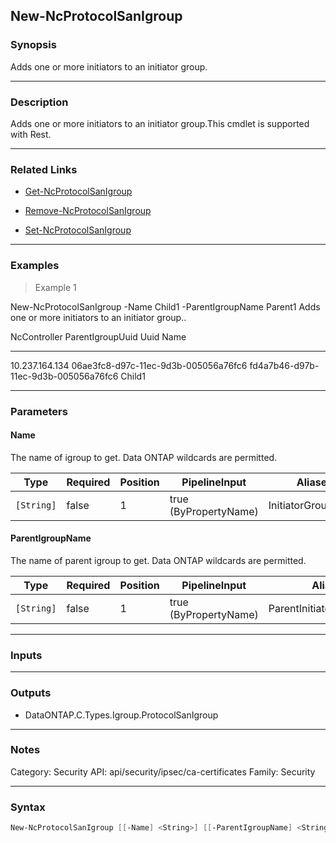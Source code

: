 New-NcProtocolSanIgroup
-----------------------

### Synopsis
Adds one or more initiators to an initiator group.

---

### Description

Adds one or more initiators to an initiator group.This cmdlet is supported with Rest.

---

### Related Links
* [Get-NcProtocolSanIgroup](Get-NcProtocolSanIgroup)

* [Remove-NcProtocolSanIgroup](Remove-NcProtocolSanIgroup)

* [Set-NcProtocolSanIgroup](Set-NcProtocolSanIgroup)

---

### Examples
> Example 1

New-NcProtocolSanIgroup -Name Child1 -ParentIgroupName Parent1
Adds one or more initiators to an initiator group..

NcController   ParentIgroupUuid                     Uuid                                 Name
------------   ----------------                     ----                                 ----
10.237.164.134 06ae3fc8-d97c-11ec-9d3b-005056a76fc6 fd4a7b46-d97b-11ec-9d3b-005056a76fc6 Child1

---

### Parameters
#### **Name**
The name of igroup to get.  Data ONTAP wildcards are permitted.

|Type      |Required|Position|PipelineInput        |Aliases           |
|----------|--------|--------|---------------------|------------------|
|`[String]`|false   |1       |true (ByPropertyName)|InitiatorGroupName|

#### **ParentIgroupName**
The name of parent igroup to get.  Data ONTAP wildcards are permitted.

|Type      |Required|Position|PipelineInput        |Aliases                 |
|----------|--------|--------|---------------------|------------------------|
|`[String]`|false   |1       |true (ByPropertyName)|ParentInitiatorGroupName|

---

### Inputs

---

### Outputs
* DataONTAP.C.Types.Igroup.ProtocolSanIgroup

---

### Notes
Category: Security
API: api/security/ipsec/ca-certificates
Family: Security

---

### Syntax
```PowerShell
New-NcProtocolSanIgroup [[-Name] <String>] [[-ParentIgroupName] <String>] [<CommonParameters>]
```

